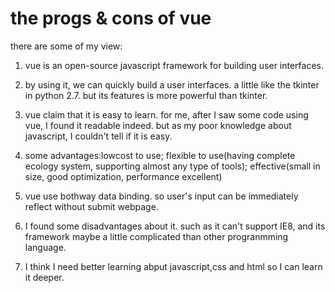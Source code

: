 # the progs & cons of vue


there are some of my view:  

1. vue is an open-source javascript framework for building user interfaces.  

2. by using it, we can quickly build a user interfaces. a little like the tkinter in python 2.7. but its features is more powerful than tkinter.  

3. vue claim that it is easy to learn. for me, after I saw some code using vue, I found it readable indeed. but as my poor knowledge about javascript, I couldn't tell if it is easy.  

4. some advantages:lowcost to use; flexible to use(having complete ecology system, supporting almost any type of tools); effective(small in size, good optimization, performance excellent)

5. vue use bothway data binding. so user's input can be immediately reflect without submit webpage.

6. I found some disadvantages about it. such as  it can't support IE8, and its framework maybe a little complicated than other progranmming language. 

7. I think I need better learning abput javascript,css and html so I can learn it deeper.  
